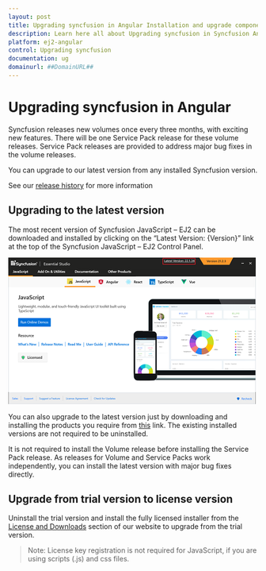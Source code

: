 ```yaml
---
layout: post
title: Upgrading syncfusion in Angular Installation and upgrade component | Syncfusion
description: Learn here all about Upgrading syncfusion in Syncfusion Angular Installation and upgrade component of Syncfusion Essential JS 2 and more.
platform: ej2-angular
control: Upgrading syncfusion 
documentation: ug
domainurl: ##DomainURL##
---
```


# Upgrading syncfusion in Angular 

Syncfusion releases new volumes once every three months, with exciting new features. There will be one Service Pack release for these volume releases. Service Pack releases are provided to address major bug fixes in the volume releases.

You can upgrade to our latest version from any installed Syncfusion version.

See our [release history](release-history.md) for more information

## Upgrading to the latest version

The most recent version of Syncfusion JavaScript – EJ2 can be downloaded and installed by clicking on the “Latest Version: {Version}” link at the top of the Syncfusion JavaScript – EJ2 Control Panel.

![license download](images/upgrade3.png)

You can also upgrade to the latest version just by downloading and installing the products you require from [this](https://www.syncfusion.com/account/downloads ) link. The existing installed versions are not required to be uninstalled.

It is not required to install the Volume release before installing the Service Pack release. As releases for Volume and Service Packs work independently, you can install the latest version with major bug fixes directly.

## Upgrade from trial version to license version

Uninstall the trial version and install the fully licensed installer from the [License and Downloads](https://www.syncfusion.com/account/downloads ) section of our website to upgrade from the trial version.

>Note: License key registration is not required for JavaScript, if you are using scripts (.js) and css files.

